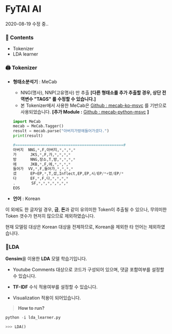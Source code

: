 # FyTAI AI

2020-08-19 수정 중..



### 🚧 Contents

- Tokenizer
- LDA learner



### 🖨 Tokenizer

- **형태소분석기** : MeCab
  - NNG(명사), NNP(고유명사) 만 추출
    **[다른 형태소를 추가 추출할 경우, 상단 전역변수 "TAGS" 를 수정할 수 있습니다.]**
  - 본 Tokenizer에서 사용한 MeCab은 [Github : mecab-ko-msvc](https://github.com/Pusnow/mecab-ko-msvc) 를 기반으로  사용되었습니다.
    **[추가 Module :** [Github : mecab-python-msvc](https://github.com/Pusnow/mecab-python-msvc) **]**
  
  ```python
  import MeCab
  mecab = MeCab.Tagger()
  result = mecab.parse("아버지가방에들어가셨다.")
  print(result)
  
  #===============================================#
  아버지  NNG,*,F,아버지,*,*,*,*
  가      JKS,*,F,가,*,*,*,*
  방      NNG,장소,T,방,*,*,*,*
  에      JKB,*,F,에,*,*,*,*
  들어가  VV,*,F,들어가,*,*,*,*
  셨      EP+EP,*,T,셨,Inflect,EP,EP,시/EP/*+었/EP/*
  다      EF,*,F,다,*,*,*,*
  .       SF,*,*,*,*,*,*,*
  EOS
  ```
  
- **언어** : Korean

이 외에도 한 글자일 경우, **금**, **돈**과 같이 유의미한 Token이 추출될 수 있으나, 무의미한 Token 갯수가 현저히 많으므로 제외하였습니다.

현재 모델링 대상은 Korean 대상을 전제하므로, Korean을 제외한 타 언어는 제외하였습니다. 



### 🧬LDA

**Gensim**을 이용한 **LDA** 모델 학습기입니다. 

- Youtube Comments 대상으로 코드가 구성되어 있으며, 댓글 포함여부를 설정할 수 있습니다.

- **TF-IDF** 수식 적용여부를 설정할 수 있습니다.
- Visualization 적용이 되어있습니다.



> **How to run?**

```python
python -i lda_learner.py

>>> LDA()
```
